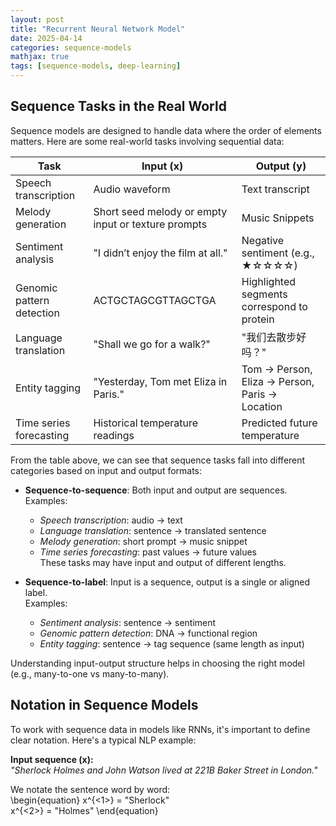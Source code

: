 ```yaml
---
layout: post
title: "Recurrent Neural Network Model"
date: 2025-04-14
categories: sequence-models
mathjax: true
tags: [sequence-models, deep-learning]
---
```


## Sequence Tasks in the Real World

Sequence models are designed to handle data where the order of elements matters. Here are some real-world tasks involving sequential data:

| Task                         | Input (x)                                        | Output (y)                                       |
|------------------------------|--------------------------------------------------|--------------------------------------------------|
| Speech transcription         | Audio waveform                                       | Text transcript                                  |
| Melody generation            | Short seed melody or empty input or texture prompts  | Music Snippets                        |
| Sentiment analysis           | "I didn’t enjoy the film at all."               | Negative sentiment (e.g., ★☆☆☆☆)                 |
| Genomic pattern detection    | ACTGCTAGCGTTAGCTGA                               | Highlighted segments correspond to protein                    |
| Language translation         | "Shall we go for a walk?"                      | "我们去散步好吗？"                   |
| Entity tagging               | "Yesterday, Tom met Eliza in Paris."            | Tom → Person, Eliza → Person, Paris → Location  |
| Time series forecasting      | Historical temperature readings                 | Predicted future temperature                     |

From the table above, we can see that sequence tasks fall into different categories based on input and output formats:

- **Sequence-to-sequence**: Both input and output are sequences.  
  Examples:  
  - *Speech transcription*: audio → text  
  - *Language translation*: sentence → translated sentence  
  - *Melody generation*: short prompt → music snippet  
  - *Time series forecasting*: past values → future values  
  These tasks may have input and output of different lengths.

- **Sequence-to-label**: Input is a sequence, output is a single or aligned label.  
  Examples:  
  - *Sentiment analysis*: sentence → sentiment  
  - *Genomic pattern detection*: DNA → functional region  
  - *Entity tagging*: sentence → tag sequence (same length as input)

Understanding input-output structure helps in choosing the right model (e.g., many-to-one vs many-to-many).


## Notation in Sequence Models

To work with sequence data in models like RNNs, it's important to define clear notation. Here's a typical NLP example:

**Input sequence (x):**  
*"Sherlock Holmes and John Watson lived at 221B Baker Street in London."*

We notate the sentence word by word:  
\begin{equation}
x^{<1>} = "Sherlock"  
x^{<2>} = "Holmes"
\end{equation}